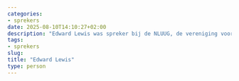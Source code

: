 ```yaml
---
categories:
- sprekers
date: 2025-08-10T14:10:27+02:00
description: "Edward Lewis was spreker bij de NLUUG, de vereniging voor open systemen en open standaarden. Lees meer over deze spreker."
tags:
- sprekers
slug:
title: "Edward Lewis"
type: person
---
```



